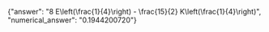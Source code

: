 {"answer": "8 E\\left(\\frac{1}{4}\\right) - \\frac{15}{2} K\\left(\\frac{1}{4}\\right)", "numerical_answer": "0.1944200720"}